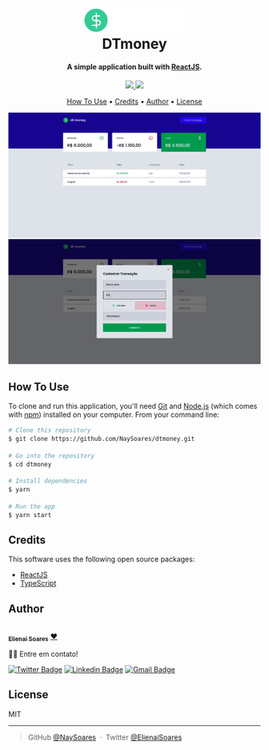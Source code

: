 <h1 align="center">
  <br>
  <a href="https://raw.githubusercontent.com/NaySoares/dtmoney/9912adf067f68d7d61b8d9911be8bd7d4e0f8e2d/src/assets/logo.svg"><img src="https://raw.githubusercontent.com/NaySoares/dtmoney/9912adf067f68d7d61b8d9911be8bd7d4e0f8e2d/src/assets/logo.svg" alt="dtmoney" width="200"></a>
  <br>
  DTmoney
  <br>
</h1>

<h4 align="center">A simple application built with <a href="https://reactjs.org/" target="_blank">ReactJS</a>.</h4>

<p align="center">
  <a href="https://img.shields.io/badge/%20Language-JavaScript-orange">
    <img src="https://img.shields.io/badge/%20Language-JavaScript-orange">
  </a>
  <a href="https://img.shields.io/badge/%20Language-TypeScript-blue">
    <img src="https://img.shields.io/badge/%20Language-TypeScript-blue">
  </a>
</p>

<p align="center">
  <a href="#how-to-use">How To Use</a> •
  <a href="#credits">Credits</a> •
  <a href="#author">Author</a> •
  <a href="#license">License</a>
</p>

![screenshot](https://raw.githubusercontent.com/NaySoares/dtmoney/imgs/public/dtmoney01.jpg)
![screenshot](https://raw.githubusercontent.com/NaySoares/dtmoney/imgs/public/dtmoney02.jpg)

## How To Use

To clone and run this application, you'll need [Git](https://git-scm.com) and [Node.js](https://nodejs.org/en/download/) (which comes with [npm](http://npmjs.com)) installed on your computer. From your command line:

```bash
# Clone this repository
$ git clone https://github.com/NaySoares/dtmoney.git

# Go into the repository
$ cd dtmoney

# Install dependencies
$ yarn

# Run the app
$ yarn start
```

## Credits

This software uses the following open source packages:

- [ReactJS](https://reactjs.org/)
- [TypeScript](https://www.typescriptlang.org/)

## Author

<a href="https://github.com/NaySoares"> 
 <img style="border-radius: 50px;" src="https://avatars.githubusercontent.com/u/17206108?s=400&u=9558583e66bbaeb10a96a0af49f6f7e3f455a089&v=4" width="100px;" alt="" />
 <br />
 <sub><b>Elienai Soares</b></sub></a> <a href="https://github.com/NaySoares" title="Dev">❤️</a>

👋🏽 Entre em contato!

[![Twitter Badge](https://img.shields.io/badge/-@ElienaiSoares-1ca0f1?style=flat-square&labelColor=1ca0f1&logo=twitter&logoColor=white&link=https://twitter.com/ElienaiSoares07)](https://twitter.com/ElienaiSoares07) [![Linkedin Badge](https://img.shields.io/badge/-Elienai-blue?style=flat-square&logo=Linkedin&logoColor=white&link=https://www.linkedin.com/in/elienai/)](https://www.linkedin.com/in/elienai-soares/) 
[![Gmail Badge](https://img.shields.io/badge/-elienay.soares07@gmail.com-c14438?style=flat-square&logo=Gmail&logoColor=white&link=mailto:elienay.soares07@gmail.com)](mailto:elienay.soares07@gmail.com)

## License

MIT

---

> GitHub [@NaySoares](https://github.com/NaySoares) &nbsp;&middot;&nbsp;
> Twitter [@ElienaiSoares](https://twitter.com/ElienaiSoares07)
